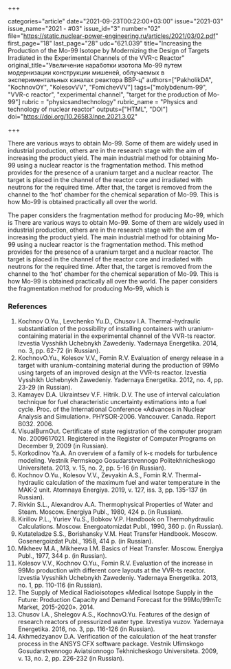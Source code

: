 +++

categories="article"
date="2021-09-23T00:22:00+03:00"
issue="2021-03"
issue_name="2021 - #03"
issue_id="3"
number="02"
file="https://static.nuclear-power-engineering.ru/articles/2021/03/02.pdf"
first_page="18"
last_page="28"
udc="621.039"
title="Increasing the Production of the Mo-99 Isotope by Modernizing the Design of Targets Irradiated in the Experimental Channels of the VVR-с Reactor"
original_title="Увеличение наработки изотопа Мо-99 путем модернизации конструкции мишеней, облучаемых в экспериментальных каналах реактора ВВР-ц"
authors=["PakholikDA", "KochnovOY", "KolesovVV", "FomichevVV"]
tags=["molybdenum-99", "VVR-c reactor", "experimental channel", "target for the production of Mo-99"]
rubric = "physicsandtechnology"
rubric_name = "Physics and technology of nuclear reactor"
outputs=["HTML", "DOI"]
doi="https://doi.org/10.26583/npe.2021.3.02"

+++

There are various ways to obtain Mo-99. Some of them are widely used in industrial production, others are in the research stage with the aim of increasing the product yield. The main industrial method for obtaining Mo-99 using a nuclear reactor is the fragmentation method. This method provides for the presence of a uranium target and a nuclear reactor. The target is placed in the channel of the reactor core and irradiated with neutrons for the required time. After that, the target is removed from the channel to the ‘hot’ chamber for the chemical separation of Mo-99. This is how Mo-99 is obtained practically all over the world.

The paper considers the fragmentation method for producing Mo-99, which is There are various ways to obtain Mo-99. Some of them are widely used in industrial production, others are in the research stage with the aim of increasing the product yield. The main industrial method for obtaining Mo-99 using a nuclear reactor is the fragmentation method. This method provides for the presence of a uranium target and a nuclear reactor. The target is placed in the channel of the reactor core and irradiated with neutrons for the required time. After that, the target is removed from the channel to the ‘hot’ chamber for the chemical separation of Mo-99. This is how Mo-99 is obtained practically all over the world. The paper considers the fragmentation method for producing Mo-99, which is

### References

1. Kochnov O.Yu., Levchenko Yu.D., Chusov I.A. Thermal-hydraulic substantiation of the possibility of installing containers with uranium-containing material in the experimental channel of the VVR-ts reactor. Izvestia Vysshikh Uchebnykh Zawedeniy. Yadernaya Energetika. 2014, no. 3, pp. 62-72 (in Russian).
2. KochnovO.Yu., Kolesov V.V., Fomin R.V. Evaluation of energy release in a target with uranium-containing material during the production of 99Mo using targets of an improved design at the VVR-ts reactor. Izvestia Vysshikh Uchebnykh Zawedeniy. Yadernaya Energetika. 2012, no. 4, pp. 23-29 (in Russian).
3. Kamayev D.A. Ukraintsev V.F. Hitrik. D.V. The use of interval calculation technique for fuel characteristic uncertainty estimations into a fuel cycle. Proc. of the International Conference «Advances in Nuclear Analysis and Simulation». PHYSOR-2006. Vancouver. Canada. Report B032. 2006.
4. VisualBurnOut. Certificate of state registration of the computer program No. 2009617021. Registered in the Register of Computer Programs on December 9, 2009 (in Russian).
5. Korkodinov Ya.A. An overview of a family of k-ε models for turbulence modeling. Vestnik Permskogo Gosudarstvennogo Politekhnicheskogo Universiteta. 2013, v. 15, no. 2, pp. 5-16 (in Russian).
6. Kochnov O.Yu., Kolesov V.V., Zevyakin A.S., Fomin R.V. Thermal-hydraulic calculation of the maximum fuel and water temperature in the MAK-2 unit. Atomnaya Energiya. 2019, v. 127, iss. 3, pp. 135-137 (in Russian).
7. Rivkin S.L., Alexandrov A.A. Thermophysical Properties of Water and Steam. Moscow. Energiya Publ., 1980, 424 p. (in Russian).
8. Kirillov P.L., Yuriev Yu.S., Bobkov V.P. Handbook on Thermohydraulic Calculations. Moscow. Energoatomizdat Publ., 1990, 360 p. (in Russian).
9. Kutateladze S.S., Borishansky V.M. Heat Transfer Handbook. Moscow. Gosenergoizdat Publ., 1958, 414 p. (in Russian).
10. Mikheev M.A., Mikheeva I.M. Basics of Heat Transfer. Moscow. Energiya Publ., 1977, 344 p. (in Russian).
11. Kolesov V.V., Kochnov O.Yu., Fomin R.V. Evaluation of the increase in 99Mo production with different core layouts at the VVR-ts reactor. Izvestia Vysshikh Uchebnykh Zawedeniy. Yadernaya Energetika. 2013, no. 1, pp. 110-116 (in Russian).
12. The Supply of Medical Radioisotopes «Medical Isotope Supply in the Future: Production Capacity and Demand Forecast for the 99Mo/99mTc Market, 2015-2020». 2014.
13. Chusov I.A., Shelegov A.S., KochnovO.Yu. Features of the design of research reactors of pressurized water type. Izvestiya vuzov. Yadernaya Energetika. 2016, no. 3, pp. 116-126 (in Russian).
14. Akhmedzyanov D.A. Verification of the calculation of the heat transfer process in the ANSYS CFX software package. Vestnik Ufimskogo Gosudarstvennogo Aviatsionnogo Tekhnicheskogo Universiteta. 2009, v. 13, no. 2, pp. 226-232 (in Russian).